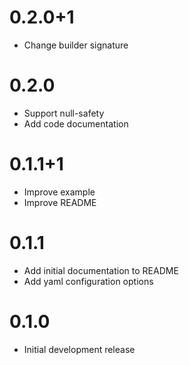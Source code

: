 # 0.2.0+1

- Change builder signature

# 0.2.0

- Support null-safety
- Add code documentation

# 0.1.1+1

- Improve example
- Improve README

# 0.1.1

- Add initial documentation to README
- Add yaml configuration options

# 0.1.0

- Initial development release